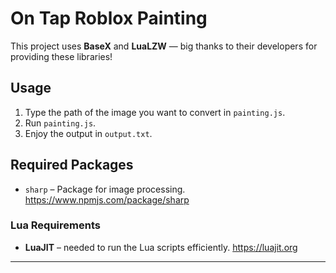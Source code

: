 # On Tap Roblox Painting

This project uses **BaseX** and **LuaLZW** — big thanks to their developers for providing these libraries!  

## Usage

1. Type the path of the image you want to convert in `painting.js`.  
2. Run `painting.js`.  
3. Enjoy the output in `output.txt`.  

## Required Packages
- `sharp` – Package for image processing. https://www.npmjs.com/package/sharp

### Lua Requirements

- **LuaJIT** – needed to run the Lua scripts efficiently. https://luajit.org

---
